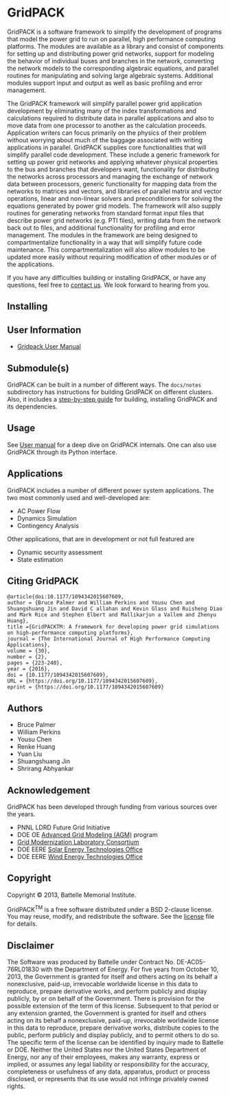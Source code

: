 # GridPACK

GridPACK is a software framework to simplify the development of programs that model the power grid to run on parallel, high performance computing platforms. The
modules are available as a library and consist of components for
setting up and distributing power grid networks, support for modeling
the behavior of individual buses and branches in the network,
converting the network models to the corresponding algebraic
equations, and parallel routines for manipulating and solving large
algebraic systems. Additional modules support input and output as well
as basic profiling and error management.  

<!---See the [GridPACK home page](https://www.gridpack.org) for more information.-->
The GridPACK framework will simplify parallel power grid application development
by eliminating many of the index transformations and calculations required to
distribute data in parallel applications and also to move data from one
processor to another as the calculation proceeds. Application writers can focus
primarily on the physics of their problem without worrying about much of the
baggage associated with writing applications in parallel. GridPACK supplies core
functionalities that will simplify parallel code development. These include a
generic framework for setting up power grid networks and applying whatever
physical properties to the bus and branches that developers want, functionality
for distributing the networks across processors and managing the exchange of
network data between processors, generic functionality for mapping data from the
networks to matrices and vectors, and libraries of parallel matrix and vector
operations, linear and non-linear solvers and preconditioners for solving the
equations generated by power grid models. The framework will also supply
routines for generating networks from standard format input files that describe
power grid networks (e.g. PTI files), writing data from the network back out to
files, and additional functionality for profiling and error management. The
modules in the framework are being designed to compartmentalize functionality in
a way that will simplify future code maintenance. This compartmentalization will
also allow modules to be updated more easily without requiring modification of
other modules or of the applications.

If you have any difficulties building or installing GridPACK, or have any
questions, feel free to [contact us](mailto:gridpack.account@pnnl.gov). We look forward to hearing
from you.

## Installing
## User Information ##

- [Gridpack User Manual](/docs/user_manual/GridPACK.pdf)

## Submodule(s) ##

GridPACK can be built in a number of different ways. The `docs/notes` subdirectory has instructions for building GridPACK on different clusters. Also, it includes a [step-by-step guide](docs/notes/install.md) for building, installing GridPACK and its dependencies.

## Usage
See [User manual](https://www.gridpack.org/wiki/images/9/9a/GridPACK_User_Manual_3.4.pdf) for a deep dive on GridPACK internals. One can also use GridPACK through its Python interface.

## Applications
GridPACK includes a number of different power system applications. The two most commonly used and well-developed are:
- AC Power Flow
- Dynamics Simulation
- Contingency Analysis

Other applications, that are in development or not full featured are
- Dynamic security assessment
- State estimation

## Citing GridPACK
```
@article{doi:10.1177/1094342015607609, 
author = {Bruce Palmer and William Perkins and Yousu Chen and Shuangshuang Jin and David C allahan and Kevin Glass and Ruisheng Diao and Mark Rice and Stephen Elbert and Mallikarjun a Vallem and Zhenyu Huang}, 
title ={GridPACKTM: A framework for developing power grid simulations on high-performance computing platforms}, 
journal = {The International Journal of High Performance Computing Applications}, 
volume = {30}, 
number = {2}, 
pages = {223-240}, 
year = {2016}, 
doi = {10.1177/1094342015607609}, 
URL = {https://doi.org/10.1177/1094342015607609}, 
eprint = {https://doi.org/10.1177/1094342015607609}
```

## Authors
- Bruce Palmer
- William Perkins
- Yousu Chen
- Renke Huang
- Yuan Liu
- Shuangshuang Jin
- Shrirang Abhyankar

## Acknowledgement
GridPACK has been developed through funding from various sources over the years.
- PNNL LDRD Future Grid Initiative
- DOE OE [Advanced Grid Modeling (AGM)](https://www.energy.gov/oe/advanced-grid-modeling) program
- [Grid Modernization Laboratory Consortium](https://www.energy.gov/gmi/grid-modernization-lab-consortium)
- DOE EERE [Solar Energy Technologies Office](https://www.energy.gov/eere/solar/solar-energy-technologies-office)
- DOE EERE [Wind Energy Technologies Office](https://www.energy.gov/eere/wind/wind-energy-technologies-office)

## Copyright
Copyright &copy; 2013, Battelle Memorial Institute.

GridPACK<sup>TM</sup> is a free software distributed under a BSD 2-clause license. You may reuse, modify, and redistribute the software. See the [license](src/LICENSE) file for details.


## Disclaimer
The Software was produced by Battelle under Contract No. DE-AC05-76RL01830 with
the Department of Energy. For five years from October 10, 2013, the Government is granted
for itself and others acting on its behalf a nonexclusive, paid-up, irrevocable worldwide license in this data to reproduce, prepare derivative works, and perform publicly and display
publicly, by or on behalf of the Government. There is provision for the possible extension
of the term of this license. Subsequent to that period or any extension granted, the Government is granted for itself and others acting on its behalf a nonexclusive, paid-up, irrevocable
worldwide license in this data to reproduce, prepare derivative works, distribute copies to
the public, perform publicly and display publicly, and to permit others to do so. The specific
term of the license can be identified by inquiry made to Battelle or DOE. Neither the United
States nor the United States Department of Energy, nor any of their employees, makes any
warranty, express or implied, or assumes any legal liability or responsibility for the accuracy,
completeness or usefulness of any data, apparatus, product or process disclosed, or represents that its use would not infringe privately owned rights.
